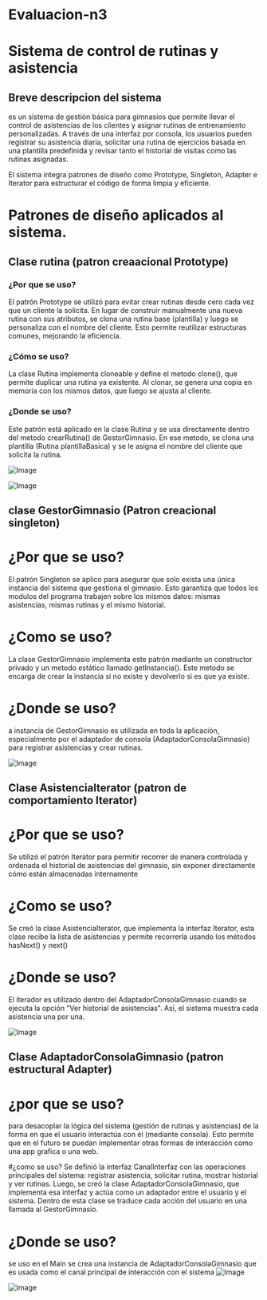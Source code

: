 # Evaluacion-n3
# Sistema de control de rutinas y asistencia
 ## Breve descripcion del sistema 
es un sistema de gestión básica para gimnasios que permite llevar el control de asistencias de los clientes y asignar rutinas de entrenamiento personalizadas. A través de una interfaz por consola, los usuarios pueden registrar su asistencia diaria, solicitar una rutina de ejercicios basada en una plantilla predefinida y revisar tanto el historial de visitas como las rutinas asignadas.

El sistema integra patrones de diseño como Prototype, Singleton, Adapter e Iterator para estructurar el código de forma limpia y eficiente.

# Patrones de diseño aplicados al sistema.
## Clase rutina (patron creaacional Prototype)

### ¿Por que se uso?

El patrón Prototype se utilizó para evitar crear rutinas desde cero cada vez que un cliente la solicita. En lugar de construir manualmente una nueva rutina con sus atributos, se clona una rutina base (plantilla) y luego se personaliza con el nombre del cliente. Esto permite reutilizar estructuras comunes, mejorando la eficiencia.

### ¿Cómo se uso?
La clase Rutina implementa cloneable y define el metodo clone(), que permite duplicar una rutina ya existente. Al clonar, se genera una copia en memoria con los mismos datos, que luego se ajusta al cliente.

### ¿Donde se uso?
Este patrón está aplicado en la clase Rutina y se usa directamente dentro del metodo crearRutina() de GestorGimnasio. En ese metodo, se clona una plantilla (Rutina plantillaBasica) y se le asigna el nombre del cliente que solicita la rutina.

![Image](https://github.com/user-attachments/assets/a77dcfda-2b3b-4c26-a7ba-93f2ca43318c)

![Image](https://github.com/user-attachments/assets/6add9484-0970-4b4e-a0bf-6a16a5488906)

## clase GestorGimnasio (Patron creacional singleton)
# ¿Por que se uso?
El patrón Singleton se aplico para asegurar que solo exista una única instancia del sistema que gestiona el gimnasio. Esto garantiza que todos los modulos del programa trabajen sobre los mismos datos: mismas asistencias, mismas rutinas y el mismo historial.

# ¿Como se uso?
La clase GestorGimnasio implementa este patrón mediante un constructor privado y un metodo estático llamado getInstancia(). Este metodo se encarga de crear la instancia si no existe y devolverlo si es que ya existe.

# ¿Donde se uso?
a instancia de GestorGimnasio es utilizada en toda la aplicación, especialmente por el adaptador de consola (AdaptadorConsolaGimnasio) para registrar asistencias y crear rutinas.

![Image](https://github.com/user-attachments/assets/f4343fa0-f568-4896-a7ad-87fef9eabfbb)

## Clase AsistenciaIterator (patron de comportamiento Iterator)

# ¿Por que se uso?
Se utilizó el patrón Iterator para permitir recorrer de manera controlada y ordenada el historial de asistencias del gimnasio, sin exponer directamente cómo están almacenadas internamente

# ¿Como se uso?
Se creó la clase AsistenciaIterator, que implementa la interfaz Iterator, esta clase recibe la lista de asistencias y permite recorrerla usando los métodos hasNext() y next()
# ¿Donde se uso?
El iterador es utilizado dentro del AdaptadorConsolaGimnasio cuando se ejecuta la opción "Ver historial de asistencias". Así, el sistema muestra cada asistencia una por una.

![Image](https://github.com/user-attachments/assets/5b81392f-51ef-4318-a51b-eefa473cf1cf)

## Clase AdaptadorConsolaGimnasio (patron estructural Adapter)
# ¿por que se uso?
para desacoplar la lógica del sistema (gestión de rutinas y asistencias) de la forma en que el usuario interactúa con él (mediante consola). Esto permite que en el futuro se puedan implementar otras formas de interacción como una app grafica o una web.

#¿como se uso?
Se definió la interfaz CanalInterfaz con las operaciones principales del sistema: registrar asistencia, solicitar rutina, mostrar historial y ver rutinas. Luego, se creó la clase AdaptadorConsolaGimnasio, que implementa esa interfaz y actúa como un adaptador entre el usuario y el sistema. Dentro de esta clase se traduce cada acción del usuario en una llamada al GestorGimnasio.
# ¿Donde se uso?
se uso en el Main se crea una instancia de AdaptadorConsolaGimnasio que es usada como el canal principal de interacción con el sistema
![Image](https://github.com/user-attachments/assets/e0852ed2-92d8-430b-a056-23cc7f832341)

![Image](https://github.com/user-attachments/assets/3a86b87e-f0b7-48c8-80c0-0c107b7510fb)






